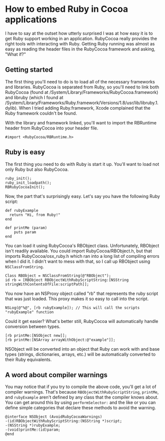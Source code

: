 # How to embed Ruby in Cocoa applications

I have to say at the outset how utterly surprised I was at how easy it is to get Ruby support working in an application.  RubyCocoa really provides the right tools with interacting with Ruby.  Getting Ruby running was almost as easy as reading the header files in the RubyCocoa framework and asking, "What if?"

## Getting started

The first thing you'll need to do is to load all of the necessary frameworks and libraries.  RubyCocoa is separated from Ruby, so you'll need to link both RubyCocoa (found at /System/Library/Frameworks/RubyCocoa.framework) and libruby (which I found at /System/Library/Frameworks/Ruby.framework/Versions/1.8/usr/lib/libruby.1.dylib).  When I tried adding Ruby.framework, Xcode complained that the Ruby framework couldn't be found.

With the library and framework linked, you'll want to import the RBRuntime header from RubyCocoa into your header file.

	#import <RubyCocoa/RBRuntime.h>

## Ruby is easy

The first thing you need to do with Ruby is start it up.  You'll want to load not only Ruby but also RubyCocoa.

	ruby_init();
	ruby_init_loadpath();
	RBRubyCocoaInit();

Now, the part that's surprisingly easy.  Let's say you have the following Ruby script:

	def rubyExample
	  return "Hi, from Ruby!"
	end
	
	def printMe (param)
		puts param
	end

You can load it using RubyCocoa's RBObject class.  Unfortunately, RBObject isn't readily available.  You could import RubyCocoa/RBObject.h, but that imports RubyCocoa/osx_ruby.h which ran into a long list of compiling errors when I did it.  I didn't want to mess with that, so I call up RBObject using `NSClassFromString`.

	Class RBObject = NSClassFromString(@"RBObject");
	id rb = [RBObject RBObjectWithRubyScriptString:[NSString stringWithContentsOfFile:scriptPath]];

You now have an NSProxy object called "rb" that represents the ruby script that was just loaded.  This proxy makes it so easy to call into the script.

	NSLog(@"%@", [rb rubyExample]); // This will call the scripts "rubyExample" function

Could it get easier?  What's better still, RubyCocoa will automatically handle conversion between types.

	[rb printMe:[NSObject new]];
	[rb printMe:[NSArray arrayWithObject:@"example"]];

NSObject will be converted into an object that Ruby can work with and base types (strings, dictionaries, arrays, etc.) will be automatically converted to their Ruby equivalents.

## A word about compiler warnings

You may notice that if you try to compile the above code, you'll get a lot of compiler warnings.  That's because `RBObjectWithRubyScriptString`, `printMe`, and `rubyExample` aren't defined by any class that the compiler knows about.  You can get around this by using `performSelector:` and the like or you can define simple categories that declare these methods to avoid the warning.

	@interface NSObject (AvoidRubyCocoaWarnings)
	-(id)RBObjectWithRubyScriptString:(NSString *)script;
	-(NSString *)rubyExample;
	-(void)printMe:(id)param;
	@end
